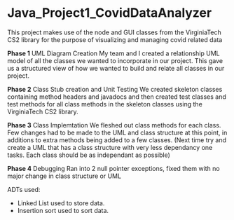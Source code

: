 # Java_Project1_CovidDataAnalyzer

This project makes use of the node and GUI classes from the VirginiaTech CS2 library for the purpose of visualizing and managing covid related data

**Phase 1** UML Diagram Creation 
My team and I created a relationship UML model of all the classes we wanted to incorporate in our project. 
This gave us a structured view of how we wanted to build and relate all classes in our project.

**Phase 2** Class Stub creation and Unit Testing
We created skeleton classes containing method headers and javadocs and then
created test classes and test methods for all class methods in the skeleton classes using the VirginiaTech CS2 library. 

**Phase 3** Class Implemtation 
We fleshed out class methods for each class.
Few changes had to be made to the UML and class structure at this point, in additions to extra methods being added to a few classes.
(Next time try and create a UML that has a class structure with very less dependancy one tasks. Each class should be as independant as possible)

**Phase 4** Debugging
Ran into 2 null pointer exceptions, fixed them with no major change in class structure or UML

ADTs used: 
* Linked List used to store data. 
* Insertion sort used to sort data. 
